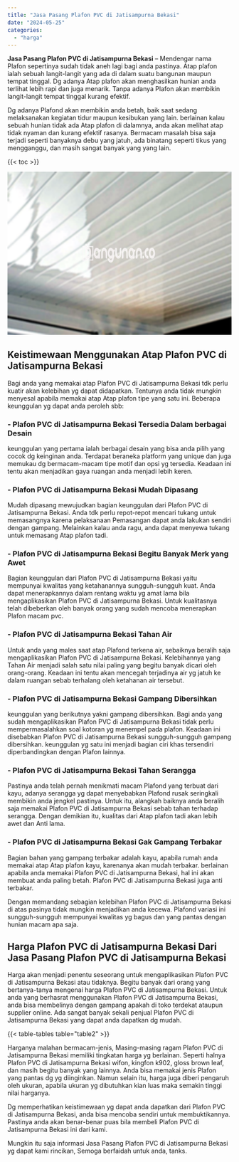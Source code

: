 ```yaml
---
title: "Jasa Pasang Plafon PVC di Jatisampurna Bekasi"
date: "2024-05-25"
categories: 
  - "harga"
---
```


**Jasa Pasang Plafon PVC di Jatisampurna Bekasi** – Mendengar nama Plafon sepertinya sudah tidak aneh lagi bagi anda pastinya. Atap plafon ialah sebuah langit-langit yang ada di dalam suatu bangunan maupun tempat tinggal. Dg adanya Atap plafon akan menghasilkan hunian anda terlihat lebih rapi dan juga menarik. Tanpa adanya Plafon akan membikin langit-langit tempat tinggal kurang efektif.

Dg adanya Plafond akan membikin anda betah, baik saat sedang melaksanakan kegiatan tidur maupun kesibukan yang lain. berlainan kalau sebuah hunian tidak ada Atap plafon di dalamnya, anda akan melihat atap tidak nyaman dan kurang efektif rasanya. Bermacam masalah bisa saja terjadi seperti banyaknya debu yang jatuh, ada binatang seperti tikus yang mengganggu, dan masih sangat banyak yang yang lain.

{{< toc >}}

![Jasa Pasang Plafon PVC di Jatisampurna Bekasi](/images/flafond-pvc-murah09.png)

## Keistimewaan Menggunakan Atap Plafon PVC di Jatisampurna Bekasi

Bagi anda yang memakai atap Plafon PVC di Jatisampurna Bekasi tdk perlu kuatir akan kelebihan yg dapat didapatkan. Tentunya anda tidak mungkin menyesal apabila memakai atap Atap plafon tipe yang satu ini. Beberapa keunggulan yg dapat anda peroleh sbb:

### \- Plafon PVC di Jatisampurna Bekasi Tersedia Dalam berbagai Desain

keunggulan yang pertama ialah berbagai desain yang bisa anda pilih yang cocok dg keinginan anda. Terdapat beraneka platform yang unique dan juga memukau dg bermacam-macam tipe motif dan opsi yg tersedia. Keadaan ini tentu akan menjadikan gaya ruangan anda menjadi lebih keren.

### \- Plafon PVC di Jatisampurna Bekasi Mudah Dipasang

Mudah dipasang mewujudkan bagian keunggulan dari Plafon PVC di Jatisampurna Bekasi. Anda tdk perlu repot-repot mencari tukang untuk memasangnya karena pelaksanaan Pemasangan dapat anda lakukan sendiri dengan gampang. Melainkan kalau anda ragu, anda dapat menyewa tukang untuk memasang Atap plafon tadi.

### \- Plafon PVC di Jatisampurna Bekasi Begitu Banyak Merk yang Awet

Bagian keunggulan dari Plafon PVC di Jatisampurna Bekasi yaitu mempunyai kwalitas yang ketahanannya sungguh-sungguh kuat. Anda dapat menerapkannya dalam rentang waktu yg amat lama bila mengaplikasikan Plafon PVC di Jatisampurna Bekasi. Untuk kualitasnya telah dibeberkan oleh banyak orang yang sudah mencoba menerapkan Plafon macam pvc.

### \- Plafon PVC di Jatisampurna Bekasi Tahan Air

Untuk anda yang males saat atap Plafond terkena air, sebaiknya beralih saja mengaplikasikan Plafon PVC di Jatisampurna Bekasi. Kelebihannya yang Tahan Air menjadi salah satu nilai paling yang begitu banyak dicari oleh orang-orang. Keadaan ini tentu akan mencegah terjadinya air yg jatuh ke dalam ruangan sebab terhalang oleh ketahanan air tersebut.

### \- Plafon PVC di Jatisampurna Bekasi Gampang Dibersihkan

keunggulan yang berikutnya yakni gampang dibersihkan. Bagi anda yang sudah mengaplikasikan Plafon PVC di Jatisampurna Bekasi tidak perlu mempermasalahkan soal kotoran yg menempel pada plafon. Keadaan ini disebabkan Plafon PVC di Jatisampurna Bekasi sungguh-sungguh gampang dibersihkan. keunggulan yg satu ini menjadi bagian ciri khas tersendiri diperbandingkan dengan Plafon lainnya.

### \- Plafon PVC di Jatisampurna Bekasi Tahan Serangga

Pastinya anda telah pernah menikmati macam Plafond yang terbuat dari kayu, adanya serangga yg dapat menyebabkan Plafond rusak seringkali membikin anda jengkel pastinya. Untuk itu, alangkah baiknya anda beralih saja memakai Plafon PVC di Jatisampurna Bekasi sebab tahan terhadap serangga. Dengan demikian itu, kualitas dari Atap plafon tadi akan lebih awet dan Anti lama.

### \- Plafon PVC di Jatisampurna Bekasi Gak Gampang Terbakar

Bagian bahan yang gampang terbakar adalah kayu, apabila rumah anda memakai atap Atap plafon kayu, karenanya akan mudah terbakar. berlainan apabila anda memakai Plafon PVC di Jatisampurna Bekasi, hal ini akan membuat anda paling betah. Plafon PVC di Jatisampurna Bekasi juga anti terbakar.

Dengan memandang sebagian kelebihan Plafon PVC di Jatisampurna Bekasi di atas pasinya tidak mungkin menjadikan anda kecewa. Plafond variasi ini sungguh-sungguh mempunyai kwalitas yg bagus dan yang pantas dengan hunian macam apa saja.

## Harga Plafon PVC di Jatisampurna Bekasi Dari Jasa Pasang Plafon PVC di Jatisampurna Bekasi

Harga akan menjadi penentu seseorang untuk mengaplikasikan Plafon PVC di Jatisampurna Bekasi atau tidaknya. Begitu banyak dari orang yang bertanya-tanya mengenai harga Plafon PVC di Jatisampurna Bekasi. Untuk anda yang berhasrat menggunakan Plafon PVC di Jatisampurna Bekasi, anda bisa membelinya dengan gampang apakah di toko terdekat ataupun supplier online. Ada sangat banyak sekali penjual Plafon PVC di Jatisampurna Bekasi yang dapat anda dapatkan dg mudah.

{{< table-tables table="table2" >}}

Harganya malahan bermacam-jenis, Masing-masing ragam Plafon PVC di Jatisampurna Bekasi memiliki tingkatan harga yg berlainan. Seperti halnya Plafon PVC di Jatisampurna Bekasi wifon, kingfon k902, gloss brown leaf, dan masih begitu banyak yang lainnya. Anda bisa memakai jenis Plafon yang pantas dg yg diinginkan. Namun selain itu, harga juga diberi pengaruh oleh ukuran, apabila ukuran yg dibutuhkan kian luas maka semakin tinggi nilai harganya.

Dg memperhatikan keistimewaan yg dapat anda dapatkan dari Plafon PVC di Jatisampurna Bekasi, anda bisa mencoba sendiri untuk membuktikannya. Pastinya anda akan benar-benar puas bila membeli Plafon PVC di Jatisampurna Bekasi ini dari kami.

Mungkin itu saja informasi Jasa Pasang Plafon PVC di Jatisampurna Bekasi yg dapat kami rincikan, Semoga berfaidah untuk anda, tanks.
